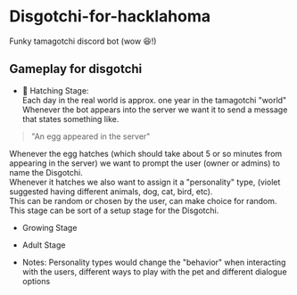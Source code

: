 # Disgotchi-for-hacklahoma 
Funky tamagotchi discord bot (wow 😆!)  

## Gameplay for disgotchi  
* :egg: Hatching Stage:  
Each day in the real world is approx. one year in the tamagotchi "world"  
Whenever the bot appears into the server we want it to send a message that states something like.  
> "An egg appeared in the server"  
    
Whenever the egg hatches (which should take about 5 or so minutes from appearing in the server) we want to prompt the user (owner or admins)
to name the Disgotchi.  
Whenever it hatches we also want to assign it a "personality" type, (violet suggested having different animals, dog, cat, bird, etc).  
This can be random or chosen by the user, can make choice for random.  
This stage can be sort of a setup stage for the Disgotchi.  
* Growing Stage  
* Adult Stage  
  
* Notes: 
Personality types would change the "behavior" when interacting with the users, different ways to play with the pet and different dialogue options  